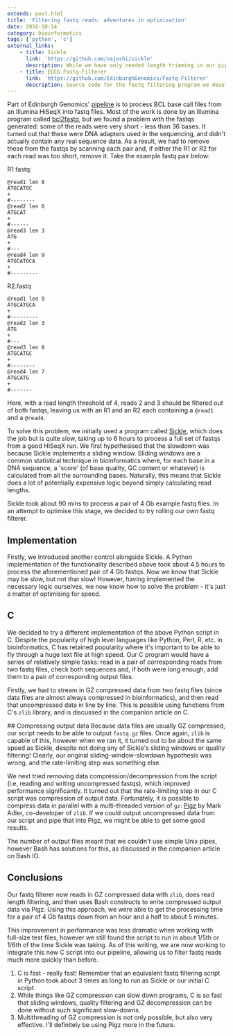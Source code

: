 ```yaml
---
extends: post.html
title: 'Filtering fastq reads: adventures in optimisation'
date: 2016-10-14
category: bioinformatics
tags: ['python', 'c']
external_links:
    - title: Sickle
      link: 'https://github.com/najoshi/sickle'
      description: While we have only needed length trimming in our pipeline, Sickle is also capable of trimming fastq reads by quality.
    - title: EGCG Fastq-Filterer
      link: 'https://github.com/EdinburghGenomics/Fastq-Filterer'
      description: Source code for the fastq filtering program we developed.
---
```


Part of Edinburgh Genomics' [pipeline](http://github.com/EdinburghGenomics/Analysis-Driver) is to process BCL base call
files from an Illumina HiSeqX into fastq files. Most of the work is done by an Illumina program called
[bcl2fastq](http://support.illumina.com/downloads/bcl2fastq-conversion-software-v217.html), but we found a problem with
the fastqs generated: some of the reads were very short - less than 36 bases. It turned out that these were DNA adapters
used in the sequencing, and didn't actually contain any real sequence data. As a result, we had to remove these from the
fastqs by scanning each pair and, if either the R1 or R2 for each read was too short, remove it. Take the example fastq
pair below:

R1.fastq:

    @read1 len 8
    ATGCATGC
    +
    #--------
    @read2 len 6
    ATGCAT
    +
    #------
    @read3 len 3
    ATG
    +
    #---
    @read4 len 9
    ATGCATGCA
    +
    #---------

R2.fastq

    @read1 len 9
    ATGCATGCA
    +
    #---------
    @read2 len 3
    ATG
    +
    #---
    @read3 len 8
    ATGCATGC
    +
    #--------
    @read4 len 7
    ATGCATG
    +
    #-------

Here, with a read length threshold of 4, reads 2 and 3 should be filtered out of both fastqs, leaving us with an R1 and
an R2 each containing a `@read1` and a `@read4`.

To solve this problem, we initially used a program called [Sickle](https://github.com/najoshi/sickle), which does the
job but is quite slow, taking up to 6 hours to process a full set of fastqs from a good HiSeqX run. We first
hypothesised that the slowdown was because Sickle implements a sliding window. Sliding windows are a common statistical
technique in bioinformatics where, for each base in a DNA sequence, a 'score' (of base quality, GC content or whatever)
is calculated from all the surrounding bases. Naturally, this means that Sickle does a lot of potentially expensive
logic beyond simply calculating read lengths.

Sickle took about 90 mins to process a pair of 4 Gb example fastq files. In an attempt to optimise this stage, we
decided to try rolling our own fastq filterer.


## Implementation
Firstly, we introduced another control alongside Sickle. A Python implementation of the functionality described above
took about 4.5 hours to process the aforementioned pair of 4 Gb fastqs. Now we know that Sickle may be slow, but not
that slow! However, having implemented the necessary logic ourselves, we now know how to solve the problem - it's just a
matter of optimising for speed.


## C
We decided to try a different implementation of the above Python script in C. Despite the popularity of high level
languages like Python, Perl, R, etc. in bioinformatics, C has retained popularity where it's important to be able to fly
through a huge text file at high speed. Our C program would have a series of relatively simple tasks: read in a pair of
corresponding reads from two fastq files, check both sequences and, if both were long enough, add them to a pair of
corresponding output files.

Firstly, we had to stream in GZ compressed data from two fastq files (since data files are almost always compressed in
bioinformatics), and then read that uncompressed data in line by line. This is possible using functions from C's `zlib`
library, and is discussed in the companion article on C.


## Compressing output data
Because data files are usually GZ compressed, our script needs to be able to output `fastq.gz` files. Once again, `zlib`
is capable of this, however when we ran it, it turned out to be about the same speed as Sickle, despite not doing any of
Sickle's sliding windows or quality filtering! Clearly, our original sliding-window-slowdown hypothesis was wrong, and
the rate-limiting step was something else.

We next tried removing data compression/decompression from the script (i.e, reading and writing uncompressed fastqs),
which improved performance significantly. It turned out that the rate-limiting step in our C script was compression of
output data. Fortunately, it is possible to compress data in parallel with a multi-threaded version of `gz`:
[Pigz](https://github.com/madler/pigz) by Mark Adler, co-developer of `zlib`. If we could output uncompressed data from
our script and pipe that into Pigz, we might be able to get some good results.

The number of output files meant that we couldn't use simple Unix pipes, however Bash has solutions for this, as
discussed in the companion article on Bash IO.


## Conclusions
Our fastq filterer now reads in GZ compressed data with `zlib`, does read length filtering, and then uses Bash
constructs to write compressed output data via Pigz. Using this approach, we were able to get the processing time for a
pair of 4 Gb fastqs down from an hour and a half to about 5 minutes.

This improvement in performance was less dramatic when working with full-size test files, however we still found the
script to run in about 1/5th or 1/6th of the time Sickle was taking. As of this writing, we are now working to integrate
this new C script into our pipeline, allowing us to filter fastq reads much more quickly than before.


1. C is fast - really fast! Remember that an equivalent fastq filtering script in Python took about 3 times as long to
   run as Sickle or our initial C script.
2. While things like GZ compression can slow down programs, C is so fast that sliding windows, quality filtering and GZ
   decompression can be done without such significant slow-downs.
3. Multithreading of GZ compression is not only possible, but also very effective. I'll definitely be using Pigz more in
   the future.
